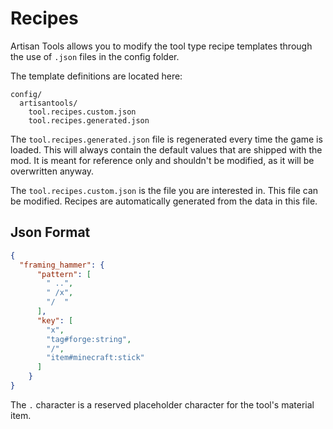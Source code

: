# Recipes

Artisan Tools allows you to modify the tool type recipe templates through the use of `.json` files in the config folder.

The template definitions are located here:

```
config/
  artisantools/
    tool.recipes.custom.json
    tool.recipes.generated.json
```

The `tool.recipes.generated.json` file is regenerated every time the game is loaded. This will always contain the default values that are shipped with the mod. It is meant for reference only and shouldn't be modified, as it will be overwritten anyway.

The `tool.recipes.custom.json` is the file you are interested in. This file can be modified. Recipes are automatically generated from the data in this file.

## Json Format

```json
{
  "framing_hammer": {
      "pattern": [
        " ..",
        " /x",
        "/  "
      ],
      "key": [
        "x",
        "tag#forge:string",
        "/",
        "item#minecraft:stick"
      ]
    }
}
```

The `.` character is a reserved placeholder character for the tool's material item. 